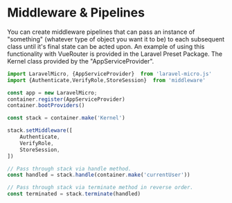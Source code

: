 
# Middleware & Pipelines

You can create middleware pipelines that can pass an instance of "something" 
(whatever type of object you want it to be) to each subsequent class until it's 
final state can be acted upon. An example of using this functionality with 
VueRouter is provided in the Laravel Preset Package. The Kernel class provided by the 
"AppServiceProvider".

```javascript
import LaravelMicro, {AppServiceProvider}  from 'laravel-micro.js'
import {Authenticate,VerifyRole,StoreSession}  from 'middleware'

const app = new LaravelMicro;
container.register(AppServiceProvider)
container.bootProviders()

const stack = container.make('Kernel')

stack.setMiddleware([
    Authenticate, 
    VerifyRole,
    StoreSession,
])

// Pass through stack via handle method.
const handled = stack.handle(container.make('currentUser')) 

// Pass through stack via terminate method in reverse order.
const terminated = stack.terminate(handled) 
```

